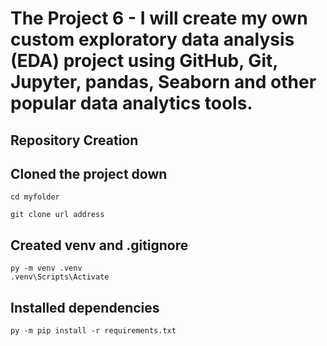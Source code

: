 # The Project 6 - I will create my own custom exploratory data analysis (EDA) project using GitHub, Git, Jupyter, pandas, Seaborn and other popular data analytics tools.

## Repository Creation 

## Cloned the project down

```
cd myfolder

git clone url address
```

## Created venv and .gitignore

```
py -m venv .venv
.venv\Scripts\Activate

```
## Installed dependencies

```
py -m pip install -r requirements.txt

```
